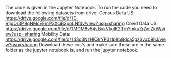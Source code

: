 The code is given in the Jupyter Notebook.
To run the code you need to download the following datasets from drive:
Census Data US: https://drive.google.com/file/d/1D-e1jgOr3P9qNMcEEmP3XciB3poLNf4v/view?usp=sharing
Covid Data US: https://drive.google.com/file/d/1MOM8v54sBvkVkgIK2TrhYmkuZrZoIZkW/view?usp=sharing
Mobility Data: https://drive.google.com/file/d/143c3NzHK3rYR3zIp8b8dca5gzSvx09hJ/view?usp=sharing
Download these cvs's and make sure these are in the same folder as the jupyter notebook is, and run the jupyter notebook.
